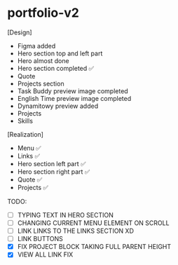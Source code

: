 # portfolio-v2

[Design]
- Figma added
- Hero section top and left part
- Hero almost done
- Hero section completed ✅
- Quote
- Projects section
- Task Buddy preview image completed
- English Time preview image completed
- Dynamitowy preview added
- Projects
- Skills

[Realization]
- Menu ✅
- Links ✅
- Hero section left part ✅
- Hero section right part ✅
- Quote ✅
- Projects ✅ 

TODO:

- [ ] TYPING TEXT IN HERO SECTION
- [ ] CHANGING CURRENT MENU ELEMENT ON SCROLL
- [ ] LINK LINKS TO THE LINKS SECTION XD
- [ ] LINK BUTTONS
- [x] FIX PROJECT BLOCK TAKING FULL PARENT HEIGHT
- [x] VIEW ALL LINK FIX